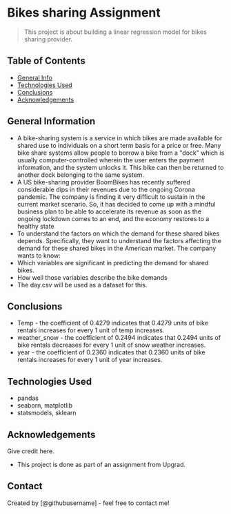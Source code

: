 # Bikes sharing Assignment
> This project is about building a linear regression model for bikes sharing provider.


## Table of Contents
* [General Info](#general-information)
* [Technologies Used](#technologies-used)
* [Conclusions](#conclusions)
* [Acknowledgements](#acknowledgements)

<!-- You can include any other section that is pertinent to your problem -->

## General Information
- A bike-sharing system is a service in which bikes are made available for shared use to individuals on a short term basis for a price or free. Many bike share systems allow people to borrow a bike from a "dock" which is usually computer-controlled wherein the user enters the payment information, and the system unlocks it. This bike can then be returned to another dock belonging to the same system.
- A US bike-sharing provider BoomBikes has recently suffered considerable dips in their revenues due to the ongoing Corona pandemic. The company is finding it very difficult to sustain in the current market scenario. So, it has decided to come up with a mindful business plan to be able to accelerate its revenue as soon as the ongoing lockdown comes to an end, and the economy restores to a healthy state
- To understand the factors on which the demand for these shared bikes depends. Specifically, they want to understand the factors affecting the demand for these shared bikes in the American market. The company wants to know:
- Which variables are significant in predicting the demand for shared bikes.
- How well those variables describe the bike demands
- The day.csv will be used as a dataset for this.

<!-- You don't have to answer all the questions - just the ones relevant to your project. -->

## Conclusions
- Temp - the coefficient of 0.4279 indicates that 0.4279 units of bike rentals increases for every 1 unit of temp increases.
- weather_snow - the coefficient of 0.2494 indicates that 0.2494 units of bike rentals decreases for every 1 unit of snow weather increases.
- year - the coefficient of 0.2360 indicates that 0.2360 units of bike rentals increases for every 1 unit of year increases. 


<!-- You don't have to answer all the questions - just the ones relevant to your project. -->


## Technologies Used
- pandas
- seaborn, matplotlib
- statsmodels, sklearn

<!-- As the libraries versions keep on changing, it is recommended to mention the version of library used in this project -->

## Acknowledgements
Give credit here.
- This project is done as part of an assignment from Upgrad.



## Contact
Created by [@githubusername] - feel free to contact me!


<!-- Optional -->
<!-- ## License -->
<!-- This project is open source and available under the [... License](). -->

<!-- You don't have to include all sections - just the one's relevant to your project -->
